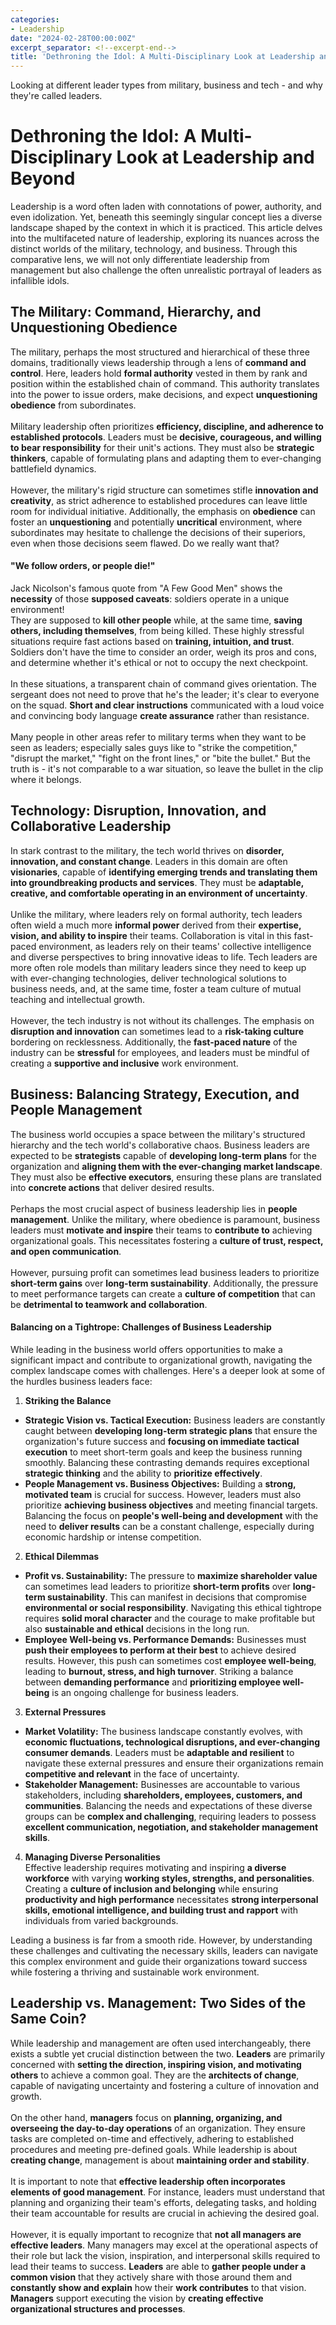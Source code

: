```yaml
---
categories:
- Leadership
date: "2024-02-28T00:00:00Z"
excerpt_separator: <!--excerpt-end-->
title: 'Dethroning the Idol: A Multi-Disciplinary Look at Leadership and Beyond'
---
```

Looking at different leader types from military, business and tech - and why they're called leaders.
<!--more-->
# Dethroning the Idol: A Multi-Disciplinary Look at Leadership and Beyond
Leadership is a word often laden with connotations of power, authority, and even idolization. Yet, beneath this seemingly singular concept lies a diverse landscape shaped by the context in which it is practiced. This article delves into the multifaceted nature of leadership, exploring its nuances across the distinct worlds of the military, technology, and business. Through this comparative lens, we will not only differentiate leadership from management but also challenge the often unrealistic portrayal of leaders as infallible idols.

## The Military: Command, Hierarchy, and Unquestioning Obedience
The military, perhaps the most structured and hierarchical of these three domains, traditionally views leadership through a lens of **command and control**. Here, leaders hold **formal authority** vested in them by rank and position within the established chain of command. This authority translates into the power to issue orders, make decisions, and expect **unquestioning obedience** from subordinates.\
\
Military leadership often prioritizes **efficiency, discipline, and adherence to established protocols**. Leaders must be **decisive, courageous, and willing to bear responsibility** for their unit's actions. They must also be **strategic thinkers**, capable of formulating plans and adapting them to ever-changing battlefield dynamics.\
\
However, the military's rigid structure can sometimes stifle **innovation and creativity**, as strict adherence to established procedures can leave little room for individual initiative. Additionally, the emphasis on **obedience** can foster an **unquestioning** and potentially **uncritical** environment, where subordinates may hesitate to challenge the decisions of their superiors, even when those decisions seem flawed. Do we really want that?

#### "We follow orders, or people die!"

Jack Nicolson's famous quote from "A Few Good Men" shows the **necessity** of those **supposed caveats**: soldiers operate in a unique environment!\
They are supposed to **kill other people** while, at the same time, **saving others, including themselves**, from being killed. These highly stressful situations require fast actions based on **training, intuition, and trust**. Soldiers don't have the time to consider an order, weigh its pros and cons, and determine whether it's ethical or not to occupy the next checkpoint.\
\
In these situations, a transparent chain of command gives orientation. The sergeant does not need to prove that he's the leader; it's clear to everyone on the squad. **Short and clear instructions** communicated with a loud voice and convincing body language **create assurance** rather than resistance.\
\
Many people in other areas refer to military terms when they want to be seen as leaders; especially sales guys like to "strike the competition," "disrupt the market," "fight on the front lines," or "bite the bullet." But the truth is - it's not comparable to a war situation, so leave the bullet in the clip where it belongs.

## Technology: Disruption, Innovation, and Collaborative Leadership

In stark contrast to the military, the tech world thrives on **disorder, innovation, and constant change**. Leaders in this domain are often **visionaries**, capable of **identifying emerging trends and translating them into groundbreaking products and services**. They must be **adaptable, creative, and comfortable operating in an environment of uncertainty**.\
\
Unlike the military, where leaders rely on formal authority, tech leaders often wield a much more **informal power** derived from their **expertise, vision, and ability to inspire** their teams. Collaboration is vital in this fast-paced environment, as leaders rely on their teams' collective intelligence and diverse perspectives to bring innovative ideas to life. Tech leaders are more often role models than military leaders since they need to keep up with ever-changing technologies, deliver technological solutions to business needs, and, at the same time, foster a team culture of mutual teaching and intellectual growth.\
\
However, the tech industry is not without its challenges. The emphasis on **disruption and innovation** can sometimes lead to a **risk-taking culture** bordering on recklessness. Additionally, the **fast-paced nature** of the industry can be **stressful** for employees, and leaders must be mindful of creating a **supportive and inclusive** work environment.

## Business: Balancing Strategy, Execution, and People Management

The business world occupies a space between the military's structured hierarchy and the tech world's collaborative chaos. Business leaders are expected to be **strategists** capable of **developing long-term plans** for the organization and **aligning them with the ever-changing market landscape**. They must also be **effective executors**, ensuring these plans are translated into **concrete actions** that deliver desired results.\
\
Perhaps the most crucial aspect of business leadership lies in **people management**. Unlike the military, where obedience is paramount, business leaders must **motivate and inspire** their teams to **contribute to** achieving organizational goals. This necessitates fostering a **culture of trust, respect, and open communication**.\
\
However, pursuing profit can sometimes lead business leaders to prioritize **short-term gains** over **long-term sustainability**. Additionally, the pressure to meet performance targets can create a **culture of competition** that can be **detrimental to teamwork and collaboration**.

#### Balancing on a Tightrope: Challenges of Business Leadership
While leading in the business world offers opportunities to make a significant impact and contribute to organizational growth, navigating the complex landscape comes with challenges. Here's a deeper look at some of the hurdles business leaders face:
1. **Striking the Balance**
* **Strategic Vision vs. Tactical Execution:** Business leaders are constantly caught between **developing long-term strategic plans** that ensure the organization's future success and **focusing on immediate tactical execution** to meet short-term goals and keep the business running smoothly. Balancing these contrasting demands requires exceptional **strategic thinking** and the ability to **prioritize effectively**.
* **People Management vs. Business Objectives:** Building a **strong, motivated team** is crucial for success. However, leaders must also prioritize **achieving business objectives** and meeting financial targets. Balancing the focus on **people's well-being and development** with the need to **deliver results** can be a constant challenge, especially during economic hardship or intense competition.
2. **Ethical Dilemmas**
* **Profit vs. Sustainability:** The pressure to **maximize shareholder value** can sometimes lead leaders to prioritize **short-term profits** over **long-term sustainability**. This can manifest in decisions that compromise **environmental or social responsibility**. Navigating this ethical tightrope requires **solid moral character** and the courage to make profitable but also **sustainable and ethical** decisions in the long run.
* **Employee Well-being vs. Performance Demands:** Businesses must **push their employees to perform at their best** to achieve desired results. However, this push can sometimes cost **employee well-being**, leading to **burnout, stress, and high turnover**. Striking a balance between **demanding performance** and **prioritizing employee well-being** is an ongoing challenge for business leaders.
3. **External Pressures**
* **Market Volatility:** The business landscape constantly evolves, with **economic fluctuations, technological disruptions, and ever-changing consumer demands**. Leaders must be **adaptable and resilient** to navigate these external pressures and ensure their organizations remain **competitive and relevant** in the face of uncertainty.
* **Stakeholder Management:** Businesses are accountable to various stakeholders, including **shareholders, employees, customers, and communities**. Balancing the needs and expectations of these diverse groups can be **complex and challenging**, requiring leaders to possess **excellent communication, negotiation, and stakeholder management skills**.
4. **Managing Diverse Personalities**\
Effective leadership requires motivating and inspiring **a diverse workforce** with varying **working styles, strengths, and personalities**. Creating a **culture of inclusion and belonging** while ensuring **productivity and high performance** necessitates **strong interpersonal skills, emotional intelligence, and building trust and rapport** with individuals from varied backgrounds.

Leading a business is far from a smooth ride. However, by understanding these challenges and cultivating the necessary skills, leaders can navigate this complex environment and guide their organizations toward success while fostering a thriving and sustainable work environment.


## Leadership vs. Management: Two Sides of the Same Coin?

While leadership and management are often used interchangeably, there exists a subtle yet crucial distinction between the two. **Leaders** are primarily concerned with **setting the direction, inspiring vision, and motivating others** to achieve a common goal. They are the **architects of change**, capable of navigating uncertainty and fostering a culture of innovation and growth.\
\
On the other hand, **managers** focus on **planning, organizing, and overseeing the day-to-day operations** of an organization. They ensure tasks are completed on-time and effectively, adhering to established procedures and meeting pre-defined goals. While leadership is about **creating change**, management is about **maintaining order and stability**.\
\
It is important to note that **effective leadership often incorporates elements of good management**. For instance, leaders must understand that planning and organizing their team's efforts, delegating tasks, and holding their team accountable for results are crucial in achieving the desired goal.\
\
However, it is equally important to recognize that **not all managers are effective leaders**. Many managers may excel at the operational aspects of their role but lack the vision, inspiration, and interpersonal skills required to lead their teams to success.
**Leaders** are able to **gather people under a common vision** that they actively share with those around them and **constantly show and explain** how their **work contributes** to that vision. **Managers** support executing the vision by **creating effective organizational structures and processes**.  